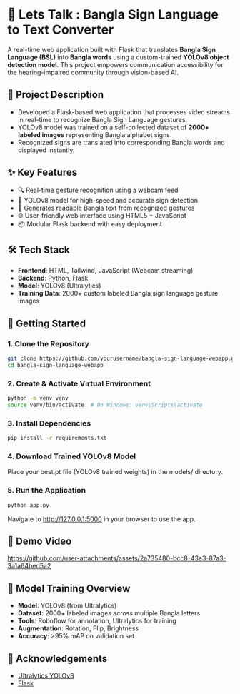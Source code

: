 # 🤟 Lets Talk : Bangla Sign Language to Text Converter

A real-time web application built with Flask that translates **Bangla Sign Language (BSL)** into **Bangla words** using a custom-trained **YOLOv8 object detection model**. This project empowers communication accessibility for the hearing-impaired community through vision-based AI.

## 🧠 Project Description

- Developed a Flask-based web application that processes video streams in real-time to recognize Bangla Sign Language gestures.
- YOLOv8 model was trained on a self-collected dataset of **2000+ labeled images** representing Bangla alphabet signs.
- Recognized signs are translated into corresponding Bangla words and displayed instantly.

## ✨ Key Features

- 🔍 Real-time gesture recognition using a webcam feed  
- 🧠 YOLOv8 model for high-speed and accurate sign detection  
- 📝 Generates readable Bangla text from recognized gestures  
- 🌐 User-friendly web interface using HTML5 + JavaScript  
- 📦 Modular Flask backend with easy deployment  

## 🛠 Tech Stack

- **Frontend**: HTML, Tailwind, JavaScript (Webcam streaming)  
- **Backend**: Python, Flask  
- **Model**: YOLOv8 (Ultralytics)  
- **Training Data**: 2000+ custom labeled Bangla sign language gesture images  

## 🚀 Getting Started

### 1. Clone the Repository

```bash
git clone https://github.com/yourusername/bangla-sign-language-webapp.git
cd bangla-sign-language-webapp
```

### 2. Create & Activate Virtual Environment

```bash
python -m venv venv
source venv/bin/activate  # On Windows: venv\Scripts\activate
```
### 3. Install Dependencies
```bash
pip install -r requirements.txt
```
### 4. Download Trained YOLOv8 Model
Place your best.pt file (YOLOv8 trained weights) in the models/ directory.

### 5. Run the Application
```bash
python app.py
```
Navigate to http://127.0.0.1:5000 in your browser to use the app.

## 📸 Demo Video
https://github.com/user-attachments/assets/2a735480-bcc8-43e3-87a3-3a1a64bed5a2

## 🧠 Model Training Overview

- **Model**: YOLOv8 (from Ultralytics)  
- **Dataset**: 2000+ labeled images across multiple Bangla letters  
- **Tools**: Roboflow for annotation, Ultralytics for training  
- **Augmentation**: Rotation, Flip, Brightness  
- **Accuracy**: >95% mAP on validation set  

## 📌 Acknowledgements

- [Ultralytics YOLOv8](https://github.com/ultralytics/ultralytics)
- [Flask](https://flask.palletsprojects.com/en/stable/)


